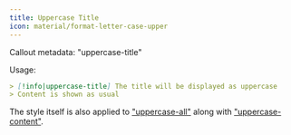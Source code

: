 ```yaml
---
title: Uppercase Title
icon: material/format-letter-case-upper
---
```


Callout metadata: "uppercase-title"

Usage:
```md
> [!info|uppercase-title] The title will be displayed as uppercase
> Content is shown as usual
```

The style itself is also applied to ["uppercase-all"](../combined-styling/page-14.md) along with ["uppercase-content"](../content-styling/page-4.md).